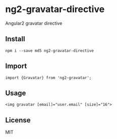 # ng2-gravatar-directive

Angular2 gravatar directive

## Install

    npm i --save md5 ng2-gravatar-directive

## Import

    import {Gravatar} from 'ng2-gravatar';

## Usage

    <img gravatar [email]="user.email" [size]="16">
    
## License

MIT